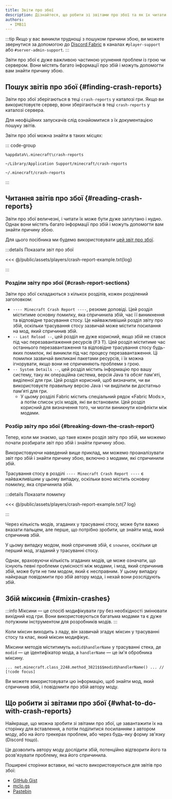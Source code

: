 ```yaml
---
title: Звіти про збої
description: Дізнайтеся, що робити зі звітами про збої та як їх читати.
authors:
  - IMB11
---
```


:::tip
Якщо у вас виникли труднощі з пошуком причини збою, ви можете звернутися за допомогою до [Discord Fabric](https://discord.gg/v6v4pMv) в каналах `#player-support` або `#server-admin-support`.
:::

Звіти про збої є дуже важливою частиною усунення проблем із грою чи сервером. Вони містять багато інформації про збій і можуть допомогти вам знайти причину збою.

## Пошук звітів про збої {#finding-crash-reports}

Звіти про збої зберігаються в теці `crash-reports` у каталозі гри. Якщо ви використовуєте сервер, вони зберігаються в теці `crash-reports` у каталозі сервера.

Для неофіційних запускачів слід ознайомитися з їх документацією пошуку звітів.

Звіти про збої можна знайти в таких місцях:

::: code-group

```:no-line-numbers [Windows]
%appdata%\.minecraft\crash-reports
```

```:no-line-numbers [macOS]
~/Library/Application Support/minecraft/crash-reports
```

```:no-line-numbers [Linux]
~/.minecraft/crash-reports
```

:::

## Читання звітів про збої {#reading-crash-reports}

Звіти про збої величезні, і читати їх може бути дуже заплутано і нудно. Однак вони містять багато інформації про збій і можуть допомогти вам знайти причину збою.

Для цього посібника ми будемо використовувати [цей звіт про збої](/assets/players/crash-report-example.txt).

:::details Показати звіт про збої

<<< @/public/assets/players/crash-report-example.txt{log}

:::

### Розділи звіту про збої {#crash-report-sections}

Звіти про збої складаються з кількох розділів, кожен розділений заголовком:

- `---- Minecraft Crash Report ----`, резюме доповіді. Цей розділ міститиме основну помилку, яка спричинила збій, час її виникнення та відповідне трасування стосу. Це найважливіший розділ звіту про збій, оскільки трасування стосу зазвичай може містити посилання на мод, який спричинив збій.
- `-- Last Reload --`, цей розділ не дуже корисний, якщо збій не стався під час перезавантаження ресурсів (<kbd>F3</kbd> <kbd>T</kbd>). Цей розділ міститиме час останнього перезавантаження та відповідне трасування стосу будь-яких помилок, які виникли під час процесу перезавантаження. Ці помилки зазвичай викликані пакетами ресурсів, і їх можна ігнорувати, якщо вони не спричиняють проблеми з грою.
- `-- System Details --`, цей розділ містить інформацію про вашу систему, таку як операційна система, версія Java та обсяг пам'яті, виділеної для гри. Цей розділ корисний, щоб визначити, чи ви використовуєте правильну версію Java і чи виділили ви достатньо пам'яті для гри.
  - У цьому розділі Fabric містить спеціальний рядок «Fabric Mods:», а потім список усіх модів, які ви встановили. Цей розділ корисний для визначення того, чи могли виникнути конфлікти між модами.

### Розбір звіту про збої {#breaking-down-the-crash-report}

Тепер, коли ми знаємо, що таке кожен розділ звіту про збій, ми можемо почати розбирати звіт про збій і знайти причину збою.

Використовуючи наведений вище приклад, ми можемо проаналізувати звіт про збій і знайти причину збою, включно з модами, які спричинили збій.

Трасування стосу в розділі `---- Minecraft Crash Report ----` є найважливішим у цьому випадку, оскільки воно містить основну помилку, яка спричинила збій.

:::details Показати помилку

<<< @/public/assets/players/crash-report-example.txt{7 log}

:::

Через кількість модів, згаданих у трасуванні стосу, може бути важко вказати пальцем, але перше, що потрібно зробити, це знайти мод, який спричинив збій.

У цьому випадку модом, який спричинив збій, є `snownee`, оскільки це перший мод, згаданий у трасуванні стосу.

Однак, враховуючи кількість згаданих модів, це може означати, що існують певні проблеми сумісності між модами, і мод, який спричинив збій, може бути не тим модом, який є несправним. У цьому випадку найкраще повідомити про збій автору мода, і нехай вони розслідують збій.

## Збій міксинів {#mixin-crashes}

:::info
Міксини — це спосіб модифікувати гру без необхідності змінювати вихідний код гри. Вони використовуються багатьма модами та є дуже потужним інструментом для розробників модів.
:::

Коли міксин виходить з ладу, він зазвичай згадує міксин у трасуванні стосу та клас, який міксин модифікує.

Міксини методів міститимуть `modid$handlerName` у трасуванні стека, де `modid` — це ідентифікатор мода, а `handlerName` — це ім'я обробника міксину.

```:no-line-numbers
... net.minecraft.class_2248.method_3821$$$modid$handlerName() ... // [!code focus]
```

Ви можете використовувати цю інформацію, щоб знайти мод, який спричинив збій, і повідомити про збій автору моду.

## Що робити зі звітами про збої {#what-to-do-with-crash-reports}

Найкраще, що можна зробити зі звітами про збої, це завантажити їх на сторінку для вставлення, а потім поділитися посиланням з автором моду, або на його трекерах проблем, або через будь-яку форму зв'язку (Discord тощо).

Це дозволить автору моду дослідити збій, потенційно відтворити його та розв'язувати проблему, яка його спричинила.

Поширені сторінки вставки, які часто використовуються для звітів про збої:

- [GitHub Gist](https://gist.github.com/)
- [mclo.gs](https://mclo.gs/)
- [Pastebin](https://pastebin.com/)
